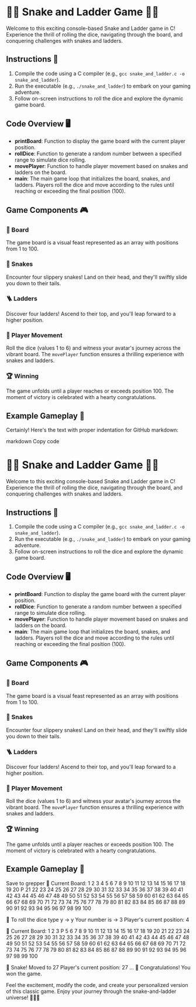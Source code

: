# 🐍🎲 Snake and Ladder Game 🎲🐍

Welcome to this exciting console-based Snake and Ladder game in C! Experience the thrill of rolling the dice, navigating through the board, and conquering challenges with snakes and ladders.

## Instructions 📜

1. Compile the code using a C compiler (e.g., `gcc snake_and_ladder.c -o snake_and_ladder`).
2. Run the executable (e.g., `./snake_and_ladder`) to embark on your gaming adventure.
3. Follow on-screen instructions to roll the dice and explore the dynamic game board.

## Code Overview 🖥️

- **printBoard**: Function to display the game board with the current player position.
- **rollDice**: Function to generate a random number between a specified range to simulate dice rolling.
- **movePlayer**: Function to handle player movement based on snakes and ladders on the board.
- **main**: The main game loop that initializes the board, snakes, and ladders. Players roll the dice and move according to the rules until reaching or exceeding the final position (100).

## Game Components 🎮

### 🎨 Board
The game board is a visual feast represented as an array with positions from 1 to 100.

### 🐍 Snakes
Encounter four slippery snakes! Land on their head, and they'll swiftly slide you down to their tails.

### 🪜 Ladders
Discover four ladders! Ascend to their top, and you'll leap forward to a higher position.

### 🎲 Player Movement
Roll the dice (values 1 to 6) and witness your avatar's journey across the vibrant board. The `movePlayer` function ensures a thrilling experience with snakes and ladders.

### 🏆 Winning
The game unfolds until a player reaches or exceeds position 100. The moment of victory is celebrated with a hearty congratulations.

## Example Gameplay 🚀


Certainly! Here's the text with proper indentation for GitHub markdown:

markdown
Copy code
# 🐍🎲 Snake and Ladder Game 🎲🐍

Welcome to this exciting console-based Snake and Ladder game in C! Experience the thrill of rolling the dice, navigating through the board, and conquering challenges with snakes and ladders.

## Instructions 📜

1. Compile the code using a C compiler (e.g., `gcc snake_and_ladder.c -o snake_and_ladder`).
2. Run the executable (e.g., `./snake_and_ladder`) to embark on your gaming adventure.
3. Follow on-screen instructions to roll the dice and explore the dynamic game board.

## Code Overview 🖥️

- **printBoard**: Function to display the game board with the current player position.
- **rollDice**: Function to generate a random number between a specified range to simulate dice rolling.
- **movePlayer**: Function to handle player movement based on snakes and ladders on the board.
- **main**: The main game loop that initializes the board, snakes, and ladders. Players roll the dice and move according to the rules until reaching or exceeding the final position (100).

## Game Components 🎮

### 🎨 Board
The game board is a visual feast represented as an array with positions from 1 to 100.

### 🐍 Snakes
Encounter four slippery snakes! Land on their head, and they'll swiftly slide you down to their tails.

### 🪜 Ladders
Discover four ladders! Ascend to their top, and you'll leap forward to a higher position.

### 🎲 Player Movement
Roll the dice (values 1 to 6) and witness your avatar's journey across the vibrant board. The `movePlayer` function ensures a thrilling experience with snakes and ladders.

### 🏆 Winning
The game unfolds until a player reaches or exceeds position 100. The moment of victory is celebrated with a hearty congratulations.

## Example Gameplay 🚀

Save to grepper
🎲 Current Board:
1 2 3 4 5 6 7 8 9 10 11 12 13 14 15 16 17 18 19 20
P 21 22 23 24 25 26 27 28 29 30 31 32 33 34 35 36 37 38 39
40 41 42 43 44 45 46 47 48 49 50 51 52 53 54 55 56 57 58 59
60 61 62 63 64 65 66 67 68 69 70 71 72 73 74 75 76 77 78 79
80 81 82 83 84 85 86 87 88 89 90 91 92 93 94 95 96 97 98 99
100

🎲 To roll the dice type y → y
Your number is → 3
Player's current position: 4

🎲 Current Board:
1 2 3 P 5 6 7 8 9 10 11 12 13 14 15 16 17 18 19 20
21 22 23 24 25 26 27 28 29 30 31 32 33 34 35 36 37 38 39 40
41 42 43 44 45 46 47 48 49 50 51 52 53 54 55 56 57 58 59 60
61 62 63 64 65 66 67 68 69 70 71 72 73 74 75 76 77 78 79 80
81 82 83 84 85 86 87 88 89 90 91 92 93 94 95 96 97 98 99 100

🐍 Snake! Moved to 27
Player's current position: 27
...
🎉 Congratulations! You won the game.

Feel the excitement, modify the code, and create your personalized version of this classic game. Enjoy your journey through the snake-and-ladder universe! 🚀🎲🐍
